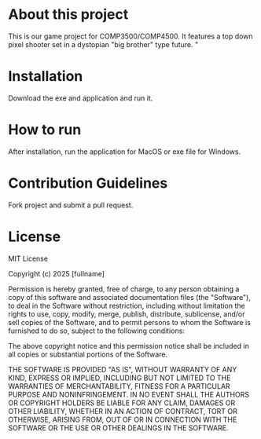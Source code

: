 # About this project
This is our game project for COMP3500/COMP4500. It features a top down pixel shooter set in a dystopian "big brother" type future.
"
# Installation 
Download the exe and application and run it.

# How to run
After installation, run the application for MacOS or exe file for Windows.

# Contribution Guidelines
Fork project and submit a pull request.

# License
MIT License

Copyright (c) 2025 [fullname]

Permission is hereby granted, free of charge, to any person obtaining a copy
of this software and associated documentation files (the "Software"), to deal
in the Software without restriction, including without limitation the rights
to use, copy, modify, merge, publish, distribute, sublicense, and/or sell
copies of the Software, and to permit persons to whom the Software is
furnished to do so, subject to the following conditions:

The above copyright notice and this permission notice shall be included in all
copies or substantial portions of the Software.

THE SOFTWARE IS PROVIDED "AS IS", WITHOUT WARRANTY OF ANY KIND, EXPRESS OR
IMPLIED, INCLUDING BUT NOT LIMITED TO THE WARRANTIES OF MERCHANTABILITY,
FITNESS FOR A PARTICULAR PURPOSE AND NONINFRINGEMENT. IN NO EVENT SHALL THE
AUTHORS OR COPYRIGHT HOLDERS BE LIABLE FOR ANY CLAIM, DAMAGES OR OTHER
LIABILITY, WHETHER IN AN ACTION OF CONTRACT, TORT OR OTHERWISE, ARISING FROM,
OUT OF OR IN CONNECTION WITH THE SOFTWARE OR THE USE OR OTHER DEALINGS IN THE
SOFTWARE.
